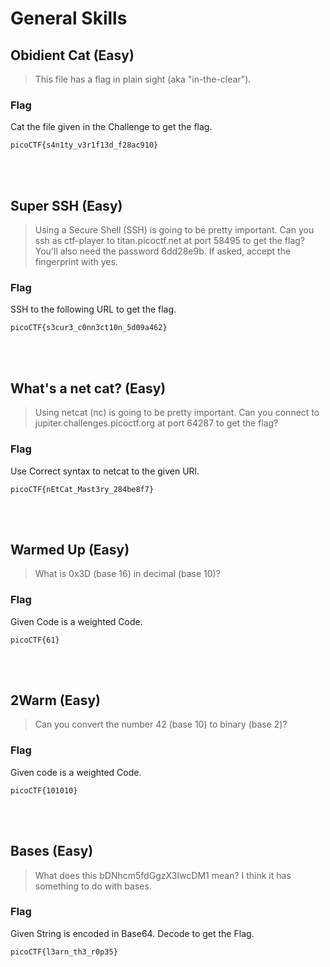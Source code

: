 # General Skills

## Obidient Cat (Easy)
>This file has a flag in plain sight (aka "in-the-clear"). 

### Flag
Cat the file given in the Challenge to get the flag.
```
picoCTF{s4n1ty_v3r1f13d_f28ac910}
```
<br>
<br>

## Super SSH (Easy)
>Using a Secure Shell (SSH) is going to be pretty important.
Can you ssh as ctf-player to titan.picoctf.net at port 58495 to get the flag?
You'll also need the password 6dd28e9b. If asked, accept the fingerprint with yes.

### Flag
SSH to the following URL to get the flag.
```
picoCTF{s3cur3_c0nn3ct10n_5d09a462}
```
<br>
<br>

## What's a net cat? (Easy)
>Using netcat (nc) is going to be pretty important. Can you connect to jupiter.challenges.picoctf.org at port 64287 to get the flag?

### Flag
Use Correct syntax to netcat to the given URl.
```
picoCTF{nEtCat_Mast3ry_284be8f7}
```
<br>
<br>

## Warmed Up (Easy)
>What is 0x3D (base 16) in decimal (base 10)?

### Flag
Given Code is a weighted Code.
```
picoCTF{61}
```
<br>
<br>

## 2Warm (Easy)
>Can you convert the number 42 (base 10) to binary (base 2)?

### Flag
Given code is a weighted Code.
```
picoCTF{101010}
```
<br>
<br>

## Bases (Easy)
>What does this bDNhcm5fdGgzX3IwcDM1 mean? I think it has something to do with bases.


### Flag
Given String is encoded in Base64. Decode to get the Flag.
```
picoCTF{l3arn_th3_r0p35}
```
<br>
<br>


